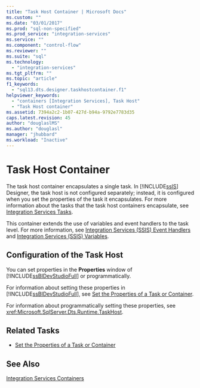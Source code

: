 ```yaml
---
title: "Task Host Container | Microsoft Docs"
ms.custom: ""
ms.date: "03/01/2017"
ms.prod: "sql-non-specified"
ms.prod_service: "integration-services"
ms.service: ""
ms.component: "control-flow"
ms.reviewer: ""
ms.suite: "sql"
ms.technology: 
  - "integration-services"
ms.tgt_pltfrm: ""
ms.topic: "article"
f1_keywords: 
  - "sql13.dts.designer.taskhostcontainer.f1"
helpviewer_keywords: 
  - "containers [Integration Services], Task Host"
  - "Task Host container"
ms.assetid: 7394a2c2-1b07-427d-b94a-9792e7783d35
caps.latest.revision: 45
author: "douglaslMS"
ms.author: "douglasl"
manager: "jhubbard"
ms.workload: "Inactive"
---
```

# Task Host Container
  The task host container encapsulates a single task. In [!INCLUDE[ssIS](../../includes/ssis-md.md)] Designer, the task host is not configured separately; instead, it is configured when you set the properties of the task it encapsulates. For more information about the tasks that the task host containers encapsulate, see [Integration Services Tasks](../../integration-services/control-flow/integration-services-tasks.md).  
  
 This container extends the use of variables and event handlers to the task level. For more information, see [Integration Services &#40;SSIS&#41; Event Handlers](../../integration-services/integration-services-ssis-event-handlers.md) and [Integration Services &#40;SSIS&#41; Variables](../../integration-services/integration-services-ssis-variables.md).  
  
## Configuration of the Task Host  
 You can set properties in the **Properties** window of [!INCLUDE[ssBIDevStudioFull](../../includes/ssbidevstudiofull-md.md)] or programmatically.  
  
 For information about setting these properties in [!INCLUDE[ssBIDevStudioFull](../../includes/ssbidevstudiofull-md.md)], see [Set the Properties of a Task or Container](http://msdn.microsoft.com/library/52d47ca4-fb8c-493d-8b2b-48bb269f859b).  
  
 For information about programmatically setting these properties, see <xref:Microsoft.SqlServer.Dts.Runtime.TaskHost>.  
  
## Related Tasks  
  
-   [Set the Properties of a Task or Container](http://msdn.microsoft.com/library/52d47ca4-fb8c-493d-8b2b-48bb269f859b)  
  
## See Also  
 [Integration Services Containers](../../integration-services/control-flow/integration-services-containers.md)  
  
  
